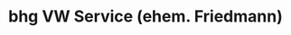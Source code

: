 ---
title: "bhg VW Service (ehem. Friedmann)"
url: /buehl/bhg-vw-service-ehem-friedmann/
shop: Autowerkstatt
---